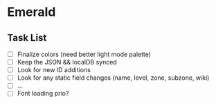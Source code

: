 # Emerald

## Task List

- [ ] Finalize colors (need better light mode palette)
- [ ] Keep the JSON && localDB synced
- [ ] Look for new ID additions
- [ ] Look for any static field changes (name, level, zone, subzone, wiki)
- [ ] ...
- [ ] Font loading prio?
